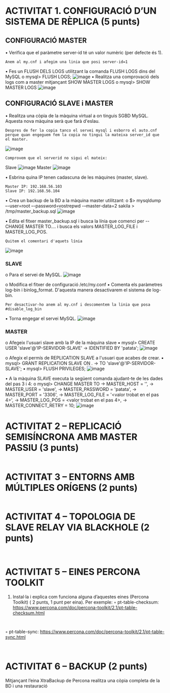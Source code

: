 # ACTIVITAT 1. CONFIGURACIÓ D’UN SISTEMA DE RÈPLICA (5 punts)
## CONFIGURACIÓ MASTER
• Verifica que el paràmetre server-id té un valor numèric (per defecte és 1).
```
Anem al my.cnf i afegim una linia que posi server-id=1
```

• Fes un FLUSH DELS LOGS utilitzant la comanda FLUSH LOGS dins del MySQL
o mysql> FLUSH LOGS;
![image](https://user-images.githubusercontent.com/100956247/170579132-51e30523-bd8f-44d8-9dbf-7819fee1b1bb.png)
• Realitza una comprovació dels logs com a master mitjançant SHOW MASTER LOGS
o mysql> SHOW MASTER LOGS
![image](https://user-images.githubusercontent.com/100956247/170579232-12f5cac4-b682-4faa-ba04-1497f99d1bba.png)

## CONFIGURACIÓ SLAVE i MASTER
• Realitza una còpia de la màquina virtual a on tinguis SGBD MySQL. Aquesta nova màquina serà
que farà d'eslau.
```
Despres de fer la copia tanco el servei mysql i esborro el auto.cnf perque quan engeguem fem la copia no tingui la mateixa server_id que el master.
```
![image](https://user-images.githubusercontent.com/100956247/170586003-5b564233-db74-48a3-bd45-957c04668655.png)

```
Comprovem que el serverid no sigui el mateix:
```
Slave
![image](https://user-images.githubusercontent.com/100956247/170585927-2afc5aa7-fb91-4958-a3e2-6590163b74d9.png)
Master
![image](https://user-images.githubusercontent.com/100956247/170586590-6cf5cb8d-1fdb-4e5b-ba0d-330c96335e9b.png)


• Esbrina quina IP tenen cadascuna de les màquines (master, slave).
```
Master IP: 192.168.56.103
Slave IP: 192.168.56.104
```
• Crea un backup de la BD a la màquina master utilitzant:
o $> mysqldump –-user=root –-password=vostrepwd -–master-data=2
sakila > /tmp/master_backup.sql
![image](https://user-images.githubusercontent.com/100956247/170603584-41daf3de-6083-4419-9eae-bebce9c7fe14.png)

• Edita el fitxer master_backup.sql i busca la línia que comenci per --CHANGE MASTER TO.... i
busca els valors MASTER_LOG_FILE i MASTER_LOG_POS.
```
Quitem el comentari d'aquets línia
```
![image](https://user-images.githubusercontent.com/100956247/170605360-8c2fcc07-236f-499d-a18b-e8d864d87a9c.png)

### SLAVE
o Para el servei de MySQL.
![image](https://user-images.githubusercontent.com/100956247/170605564-b2d58c18-5592-41c9-8556-255123b7e855.png)

o Modifica el fitxer de configuració /etc/my.conf
▪ Comenta els paràmetres log-bin i binlog_format. D'aquesta manera
desactivarem el sistema de log-bin.
```
Per desactivar-ho anem al my.cnf i descomentem la linia que posa #disable_log_bin
```
▪ Torna engegar el servei MySQL.
![image](https://user-images.githubusercontent.com/100956247/170606143-3b33b12d-ab02-4dbb-860c-8a43e5cd54aa.png)

### MASTER
o Afegeix l'usuari slave amb la IP de la màquina slave
▪ mysql> CREATE USER 'slave'@'IP-SERVIDOR-SLAVE'
-> IDENTIFIED BY 'patata';
![image](https://user-images.githubusercontent.com/100956247/170606594-232c4838-7d6a-4386-adb3-2eb89d35e0b8.png)

o Afegix el permís de REPLICATION SLAVE a l'usuari que acabes de crear.
▪ mysql> GRANT REPLICATION SLAVE ON *.*
-> TO 'slave'@'IP-SERVIDOR-SLAVE';
▪ mysql> FLUSH PRIVILEGES;
![image](https://user-images.githubusercontent.com/100956247/170606785-71e120d1-ecae-489f-bac2-ba865f12e003.png)

• A la màquina SLAVE executa la següent comanda ajudant-te de les dades del pas 3 i 4:
o mysql> CHANGE MASTER TO
-> MASTER_HOST = '<ip-servidor-master>',
-> MASTER_USER = 'slave',
-> MASTER_PASSWORD = 'patata',
-> MASTER_PORT = '3306',
-> MASTER_LOG_FILE = '<valor trobat en el pas 4>',
-> MASTER_LOG_POS = <valor trobat en el pas 4>,
-> MASTER_CONNECT_RETRY = 10;
![image](https://user-images.githubusercontent.com/100956247/170608360-ba5b9074-89dc-4a5e-ab34-0f5a6ff97bf0.png)

# ACTIVITAT 2 – REPLICACIÓ SEMISÍNCRONA AMB MASTER PASSIU (3 punts)
 ```
 
 ```
# ACTIVITAT 3 – ENTORNS AMB MÚLTIPLES ORÍGENS (2 punts)
 ```
 
 ```
# ACTIVITAT 4 – TOPOLOGIA DE SLAVE RELAY VIA BLACKHOLE (2 punts)
```
 
````
# ACTIVITAT 5 – EINES PERCONA TOOLKIT
1. Instal·la i explica com funciona alguna d’aquestes eines (Percona Toolkit) ( 2 punts, 1 punt per eina).
Per exemple:
 ◦ pt-table-checksum: https://www.percona.com/doc/percona-toolkit/2.1/pt-table-checksum.html
```
 
```
 ◦ pt-table-sync: https://www.percona.com/doc/percona-toolkit/2.1/pt-table-sync.html
```
 
```
 # ACTIVITAT 6 – BACKUP (2 punts)
Mitjançant l’eina XtraBackup de Percona realitza una còpia completa de la BD i una restauració
```
 
```
